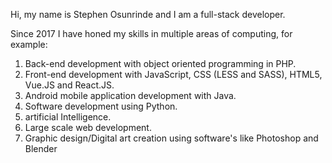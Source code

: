 Hi, my name is Stephen Osunrinde and I am a full-stack developer.

Since 2017 I have honed my skills in multiple areas of computing, for example:
1. Back-end development with object oriented programming in PHP.
2. Front-end development with JavaScript, CSS (LESS and SASS), HTML5, Vue.JS and React.JS.
3. Android mobile application development with Java.
4. Software development using Python.
5. artificial Intelligence.
6. Large scale web development.
7. Graphic design/Digital art creation using software's like Photoshop and Blender
